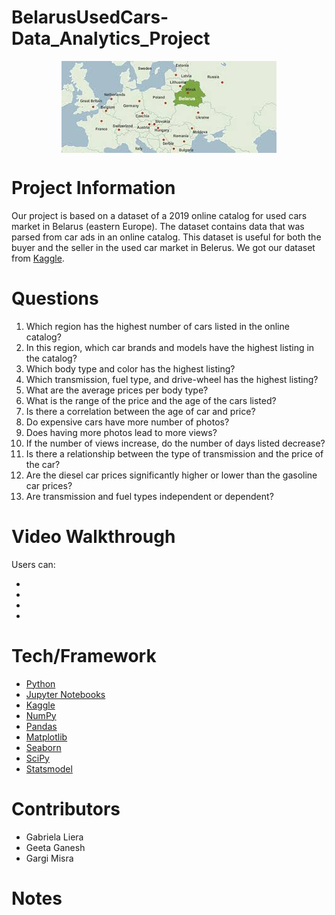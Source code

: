 # BelarusUsedCars-Data_Analytics_Project

<p align="center">
  <img align="center" src="https://github.com/gabrielaliera/BelarusUsedCars-Data_Analytics_Project/blob/e394cc2da67cdbb1113c278a07541b56cfe22abb/pictures/belarus%20map2.jfif">
</p>

# Project Information
Our project is based on a dataset of a 2019 online catalog for used cars market in Belarus (eastern Europe). The dataset contains data that was parsed from car ads in an online catalog. This dataset is useful for both the buyer and the seller in the used car market in Belerus. We got our dataset from <a href="https://www.kaggle.com/lepchenkov/usedcarscatalog">Kaggle</a>. 

# Questions
1. Which region has the highest number of cars listed in the online catalog?
2. In this region, which car brands and models have the highest listing in the catalog?
3. Which body type and color has the highest listing?
4. Which transmission, fuel type, and drive-wheel has the highest listing?
5. What are the average prices per body type?
6. What is the range of the price and the age of the cars listed?
7. Is there a correlation between the age of car and price?
8. Do expensive cars have more number of photos?
9. Does having more photos lead to more views?
10. If the number of views increase, do the number of days listed decrease?
11. Is there a relationship between the type of transmission and the price of the car?
12. Are the diesel car prices significantly higher or lower than the gasoline car prices?
13. Are transmission and fuel types independent or dependent?

# Video Walkthrough
Users can:
  <ul>
    <li></li>
    <li></li>
    <li></li>
    <li></li>
  </ul>

# Tech/Framework
<ul>
  <li><a href="https://www.python.org/">Python</a></li>
  <li><a href="https://jupyter.org/">Jupyter Notebooks</a></li>
  <li><a href="https://www.kaggle.com/">Kaggle</a></li>
  <li><a href="https://numpy.org/">NumPy</a></li>
  <li><a href="https://pandas.pydata.org/">Pandas</a></li>
  <li><a href="https://matplotlib.org/">Matplotlib</a></li>
  <li><a href="https://seaborn.pydata.org/">Seaborn</a></li>
  <li><a href="https://scipy.org/">SciPy</a></li>
  <li><a href="https://www.statsmodels.org/stable/index.html">Statsmodel</a></li>
  
</ul>

# Contributors
  <ul>
  <li>Gabriela Liera</li>
  <li>Geeta Ganesh</li>
  <li>Gargi Misra</li>
  </ul>

# Notes
